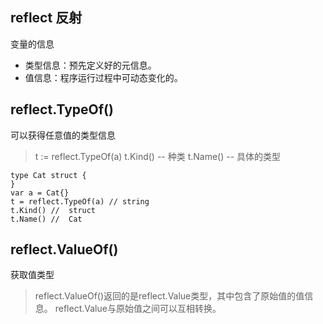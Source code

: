 reflect 反射
---- 
变量的信息
- 类型信息：预先定义好的元信息。
- 值信息：程序运行过程中可动态变化的。


## reflect.TypeOf()
可以获得任意值的类型信息
> t := reflect.TypeOf(a)
> t.Kind() -- 种类
> t.Name() -- 具体的类型


```golang
type Cat struct {
}
var a = Cat{}
t = reflect.TypeOf(a) // string
t.Kind() //  struct 
t.Name() //  Cat
```
## reflect.ValueOf()
获取值类型
> reflect.ValueOf()返回的是reflect.Value类型，其中包含了原始值的值信息。
> reflect.Value与原始值之间可以互相转换。

